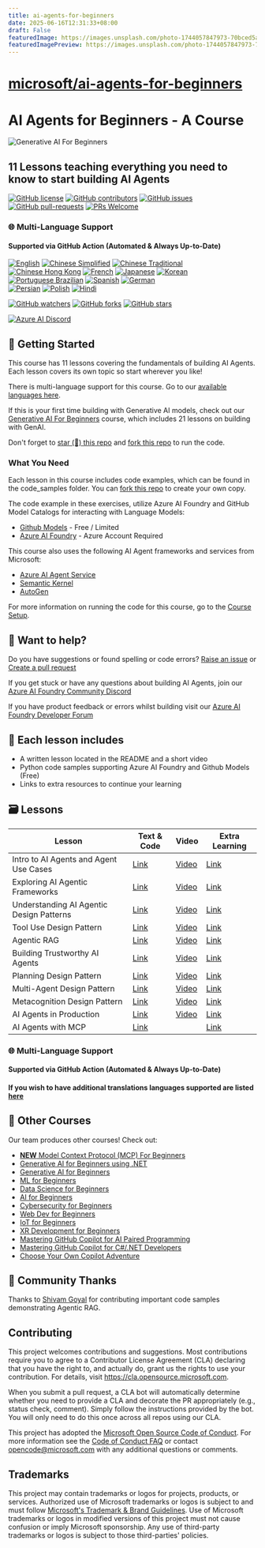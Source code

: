 ```yaml
---
title: ai-agents-for-beginners
date: 2025-06-16T12:31:33+08:00
draft: False
featuredImage: https://images.unsplash.com/photo-1744057847973-70bced5a6d71?ixid=M3w0NjAwMjJ8MHwxfHJhbmRvbXx8fHx8fHx8fDE3NTAwNDgyNTd8&ixlib=rb-4.1.0
featuredImagePreview: https://images.unsplash.com/photo-1744057847973-70bced5a6d71?ixid=M3w0NjAwMjJ8MHwxfHJhbmRvbXx8fHx8fHx8fDE3NTAwNDgyNTd8&ixlib=rb-4.1.0
---
```


# [microsoft/ai-agents-for-beginners](https://github.com/microsoft/ai-agents-for-beginners)

# AI Agents for Beginners - A Course

![Generative AI For Beginners](./images/repo-thumbnail.png)

## 11 Lessons teaching everything you need to know to start building AI Agents

[![GitHub license](https://img.shields.io/github/license/microsoft/ai-agents-for-beginners.svg)](https://github.com/microsoft/ai-agents-for-beginners/blob/master/LICENSE?WT.mc_id=academic-105485-koreyst)
[![GitHub contributors](https://img.shields.io/github/contributors/microsoft/ai-agents-for-beginners.svg)](https://GitHub.com/microsoft/ai-agents-for-beginners/graphs/contributors/?WT.mc_id=academic-105485-koreyst)
[![GitHub issues](https://img.shields.io/github/issues/microsoft/ai-agents-for-beginners.svg)](https://GitHub.com/microsoft/ai-agents-for-beginners/issues/?WT.mc_id=academic-105485-koreyst)
[![GitHub pull-requests](https://img.shields.io/github/issues-pr/microsoft/ai-agents-for-beginners.svg)](https://GitHub.com/microsoft/ai-agents-for-beginners/pulls/?WT.mc_id=academic-105485-koreyst)
[![PRs Welcome](https://img.shields.io/badge/PRs-welcome-brightgreen.svg?style=flat-square)](http://makeapullrequest.com?WT.mc_id=academic-105485-koreyst)

### 🌐 Multi-Language Support

#### Supported via GitHub Action (Automated & Always Up-to-Date)

[![English](https://img.shields.io/badge/English-brightgreen.svg?style=flat-square)](README.md)
[![Chinese Simplified](https://img.shields.io/badge/Chinese_Simplified-brightgreen.svg?style=flat-square)](./translations/zh/README.md)
[![Chinese Traditional](https://img.shields.io/badge/Chinese_Traditional-brightgreen.svg?style=flat-square)](./translations/tw/README.md)     
[![Chinese Hong Kong](https://img.shields.io/badge/Chinese_Hong_Kong-brightgreen.svg?style=flat-square)](./translations/hk/README.md) 
[![French](https://img.shields.io/badge/French-brightgreen.svg?style=flat-square)](./translations/fr/README.md)
[![Japanese](https://img.shields.io/badge/Japanese-brightgreen.svg?style=flat-square)](./translations/ja/README.md) 
[![Korean](https://img.shields.io/badge/Korean-brightgreen.svg?style=flat-square)](./translations/ko/README.md)
[![Portuguese Brazilian](https://img.shields.io/badge/Portuguese_Brazilian-brightgreen.svg?style=flat-square)](./translations/pt/README.md)
[![Spanish](https://img.shields.io/badge/Spanish-brightgreen.svg?style=flat-square)](./translations/es/README.md)
[![German](https://img.shields.io/badge/German-brightgreen.svg?style=flat-square)](./translations/de/README.md)  
[![Persian](https://img.shields.io/badge/Persian-brightgreen.svg?style=flat-square)](./translations/fa/README.md) 
[![Polish](https://img.shields.io/badge/Polish-brightgreen.svg?style=flat-square)](./translations/pl/README.md) 
[![Hindi](https://img.shields.io/badge/Hindi-brightgreen.svg?style=flat-square)](./translations/hi/README.md)

[![GitHub watchers](https://img.shields.io/github/watchers/microsoft/ai-agents-for-beginners.svg?style=social&label=Watch)](https://GitHub.com/microsoft/ai-agents-for-beginners/watchers/?WT.mc_id=academic-105485-koreyst)
[![GitHub forks](https://img.shields.io/github/forks/microsoft/ai-agents-for-beginners.svg?style=social&label=Fork)](https://GitHub.com/microsoft/ai-agents-for-beginners/network/?WT.mc_id=academic-105485-koreyst)
[![GitHub stars](https://img.shields.io/github/stars/microsoft/ai-agents-for-beginners.svg?style=social&label=Star)](https://GitHub.com/microsoft/ai-agents-for-beginners/stargazers/?WT.mc_id=academic-105485-koreyst)

[![Azure AI Discord](https://dcbadge.limes.pink/api/server/kzRShWzttr)](https://discord.gg/kzRShWzttr)


## 🌱 Getting Started

This course has 11 lessons covering the fundamentals of building AI Agents. Each lesson covers its own topic so start wherever you like!

There is multi-language support for this course. Go to our [available languages here](#-multi-language-support). 

If this is your first time building with Generative AI models, check out our [Generative AI For Beginners](https://aka.ms/genai-beginners) course, which includes 21 lessons on building with GenAI.

Don't forget to [star (🌟) this repo](https://docs.github.com/en/get-started/exploring-projects-on-github/saving-repositories-with-stars?WT.mc_id=academic-105485-koreyst) and [fork this repo](https://github.com/microsoft/ai-agents-for-beginners/fork) to run the code.

### What You Need 

Each lesson in this course includes code examples, which can be found in the code_samples folder. You can [fork this repo](https://github.com/microsoft/ai-agents-for-beginners/fork) to create your own copy.  

The code example in these exercises, utilize Azure AI Foundry and GitHub Model Catalogs for interacting with Language Models:

- [Github Models](https://aka.ms/ai-agents-beginners/github-models) - Free / Limited
- [Azure AI Foundry](https://aka.ms/ai-agents-beginners/ai-foundry) - Azure Account Required

This course also uses the following AI Agent frameworks and services from Microsoft:

- [Azure AI Agent Service](https://aka.ms/ai-agents-beginners/ai-agent-service)
- [Semantic Kernel](https://aka.ms/ai-agents-beginners/semantic-kernel)
- [AutoGen](https://aka.ms/ai-agents/autogen)

For more information on running the code for this course, go to the [Course Setup](./00-course-setup/README.md).

## 🙏 Want to help?

Do you have suggestions or found spelling or code errors? [Raise an issue](https://github.com/microsoft/ai-agents-for-beginners/issues?WT.mc_id=academic-105485-koreyst) or [Create a pull request](https://github.com/microsoft/ai-agents-for-beginners/pulls?WT.mc_id=academic-105485-koreyst)

If you get stuck or have any questions about building AI Agents, join our [Azure AI Foundry Community Discord](https://discord.gg/kzRShWzttr) 

If you have product feedback or errors whilst building visit our [Azure AI Foundry Developer Forum](https://aka.ms/azureaifoundry/forum)

## 📂 Each lesson includes

- A written lesson located in the README and a short video
- Python code samples supporting Azure AI Foundry and Github Models (Free)
- Links to extra resources to continue your learning


## 🗃️ Lessons

| **Lesson**                               | **Text & Code**                                    | **Video**                                                  | **Extra Learning**                                                                     |
|------------------------------------------|----------------------------------------------------|------------------------------------------------------------|----------------------------------------------------------------------------------------|
| Intro to AI Agents and Agent Use Cases   | [Link](./01-intro-to-ai-agents/README.md)          | [Video](https://youtu.be/3zgm60bXmQk?si=z8QygFvYQv-9WtO1)  | [Link](https://aka.ms/ai-agents-beginners/collection?WT.mc_id=academic-105485-koreyst) |
| Exploring AI Agentic Frameworks          | [Link](./02-explore-agentic-frameworks/README.md)  | [Video](https://youtu.be/ODwF-EZo_O8?si=Vawth4hzVaHv-u0H)  | [Link](https://aka.ms/ai-agents-beginners/collection?WT.mc_id=academic-105485-koreyst) |
| Understanding AI Agentic Design Patterns | [Link](./03-agentic-design-patterns/README.md)     | [Video](https://youtu.be/m9lM8qqoOEA?si=BIzHwzstTPL8o9GF)  | [Link](https://aka.ms/ai-agents-beginners/collection?WT.mc_id=academic-105485-koreyst) |
| Tool Use Design Pattern                  | [Link](./04-tool-use/README.md)                    | [Video](https://youtu.be/vieRiPRx-gI?si=2z6O2Xu2cu_Jz46N)  | [Link](https://aka.ms/ai-agents-beginners/collection?WT.mc_id=academic-105485-koreyst) |
| Agentic RAG                              | [Link](./05-agentic-rag/README.md)                 | [Video](https://youtu.be/WcjAARvdL7I?si=gKPWsQpKiIlDH9A3)  | [Link](https://aka.ms/ai-agents-beginners/collection?WT.mc_id=academic-105485-koreyst) |
| Building Trustworthy AI Agents           | [Link](./06-building-trustworthy-agents/README.md) | [Video](https://youtu.be/iZKkMEGBCUQ?si=jZjpiMnGFOE9L8OK ) | [Link](https://aka.ms/ai-agents-beginners/collection?WT.mc_id=academic-105485-koreyst) |
| Planning Design Pattern                  | [Link](./07-planning-design/README.md)             | [Video](https://youtu.be/kPfJ2BrBCMY?si=6SC_iv_E5-mzucnC)  | [Link](https://aka.ms/ai-agents-beginners/collection?WT.mc_id=academic-105485-koreyst) |
| Multi-Agent Design Pattern               | [Link](./08-multi-agent/README.md)                 | [Video](https://youtu.be/V6HpE9hZEx0?si=rMgDhEu7wXo2uo6g)  | [Link](https://aka.ms/ai-agents-beginners/collection?WT.mc_id=academic-105485-koreyst) |
| Metacognition Design Pattern             | [Link](./09-metacognition/README.md)               | [Video](https://youtu.be/His9R6gw6Ec?si=8gck6vvdSNCt6OcF)  | [Link](https://aka.ms/ai-agents-beginners/collection?WT.mc_id=academic-105485-koreyst) |
| AI Agents in Production                  | [Link](./10-ai-agents-production/README.md)        | [Video](https://youtu.be/l4TP6IyJxmQ?si=31dnhexRo6yLRJDl)  | [Link](https://aka.ms/ai-agents-beginners/collection?WT.mc_id=academic-105485-koreyst) |
| AI Agents with MCP                       | [Link](./11-mcp/README.md)                         |                                                            | [Link](https://aka.ms/mcp-for-beginners)                                               |

### 🌐 Multi-Language Support

#### Supported via GitHub Action (Automated & Always Up-to-Date)
#### If you wish to have additional translations languages supported are listed [here](https://github.com/Azure/co-op-translator/blob/main/getting_started/supported-languages.md)

## 🎒 Other Courses

Our team produces other courses! Check out:

- [**NEW** Model Context Protocol (MCP) For Beginners](https://github.com/microsoft/mcp-for-beginners?WT.mc_id=academic-105485-koreyst)
- [Generative AI for Beginners using .NET](https://github.com/microsoft/Generative-AI-for-beginners-dotnet?WT.mc_id=academic-105485-koreyst)
- [Generative AI for Beginners](https://github.com/microsoft/generative-ai-for-beginners?WT.mc_id=academic-105485-koreyst)
- [ML for Beginners](https://aka.ms/ml-beginners?WT.mc_id=academic-105485-koreyst)
- [Data Science for Beginners](https://aka.ms/datascience-beginners?WT.mc_id=academic-105485-koreyst)
- [AI for Beginners](https://aka.ms/ai-beginners?WT.mc_id=academic-105485-koreyst)
- [Cybersecurity for Beginners](https://github.com/microsoft/Security-101??WT.mc_id=academic-96948-sayoung)
- [Web Dev for Beginners](https://aka.ms/webdev-beginners?WT.mc_id=academic-105485-koreyst)
- [IoT for Beginners](https://aka.ms/iot-beginners?WT.mc_id=academic-105485-koreyst)
- [XR Development for Beginners](https://github.com/microsoft/xr-development-for-beginners?WT.mc_id=academic-105485-koreyst)
- [Mastering GitHub Copilot for AI Paired Programming](https://aka.ms/GitHubCopilotAI?WT.mc_id=academic-105485-koreyst)
- [Mastering GitHub Copilot for C#/.NET Developers](https://github.com/microsoft/mastering-github-copilot-for-dotnet-csharp-developers?WT.mc_id=academic-105485-koreyst)
- [Choose Your Own Copilot Adventure](https://github.com/microsoft/CopilotAdventures?WT.mc_id=academic-105485-koreyst)

## 🌟 Community Thanks

Thanks to [Shivam Goyal](https://www.linkedin.com/in/shivam2003/) for contributing important code samples demonstrating Agentic RAG. 

## Contributing

This project welcomes contributions and suggestions.  Most contributions require you to agree to a
Contributor License Agreement (CLA) declaring that you have the right to, and actually do, grant us
the rights to use your contribution. For details, visit <https://cla.opensource.microsoft.com>.

When you submit a pull request, a CLA bot will automatically determine whether you need to provide
a CLA and decorate the PR appropriately (e.g., status check, comment). Simply follow the instructions
provided by the bot. You will only need to do this once across all repos using our CLA.

This project has adopted the [Microsoft Open Source Code of Conduct](https://opensource.microsoft.com/codeofconduct/).
For more information see the [Code of Conduct FAQ](https://opensource.microsoft.com/codeofconduct/faq/) or
contact [opencode@microsoft.com](mailto:opencode@microsoft.com) with any additional questions or comments.

## Trademarks

This project may contain trademarks or logos for projects, products, or services. Authorized use of Microsoft
trademarks or logos is subject to and must follow
[Microsoft's Trademark & Brand Guidelines](https://www.microsoft.com/legal/intellectualproperty/trademarks/usage/general).
Use of Microsoft trademarks or logos in modified versions of this project must not cause confusion or imply Microsoft sponsorship.
Any use of third-party trademarks or logos is subject to those third-parties' policies.
